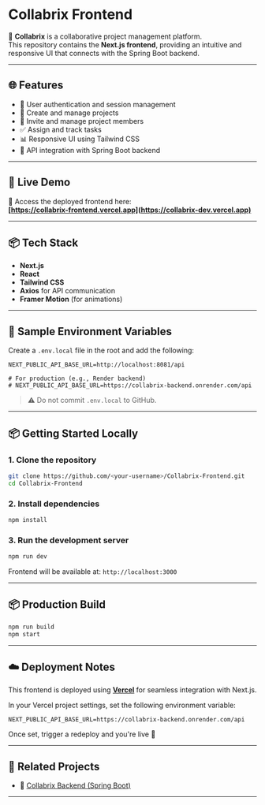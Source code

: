 # Collabrix Frontend

🎯 **Collabrix** is a collaborative project management platform.  
This repository contains the **Next.js frontend**, providing an intuitive and responsive UI that connects with the Spring Boot backend.

---

## 🌐 Features

- 🔐 User authentication and session management  
- 🧩 Create and manage projects  
- 👥 Invite and manage project members  
- ✅ Assign and track tasks  
- 📊 Responsive UI using Tailwind CSS  
- 🔗 API integration with Spring Boot backend  

---

## 🚀 Live Demo

🔗 Access the deployed frontend here:  
**[https://collabrix-frontend.vercel.app](https://collabrix-dev.vercel.app)**

---

## 📦 Tech Stack

- **Next.js**
- **React**
- **Tailwind CSS**
- **Axios** for API communication
- **Framer Motion** (for animations)

---

## 🔐 Sample Environment Variables

Create a `.env.local` file in the root and add the following:

```env
NEXT_PUBLIC_API_BASE_URL=http://localhost:8081/api

# For production (e.g., Render backend)
# NEXT_PUBLIC_API_BASE_URL=https://collabrix-backend.onrender.com/api
````

> ⚠️ Do not commit `.env.local` to GitHub.

---

## 📦 Getting Started Locally

### 1. Clone the repository

```bash
git clone https://github.com/<your-username>/Collabrix-Frontend.git
cd Collabrix-Frontend
```

### 2. Install dependencies

```bash
npm install
```

### 3. Run the development server

```bash
npm run dev
```

Frontend will be available at: `http://localhost:3000`

---

## 📦 Production Build

```bash
npm run build
npm start
```

---

## ☁️ Deployment Notes

This frontend is deployed using [**Vercel**](https://vercel.com/) for seamless integration with Next.js.

In your Vercel project settings, set the following environment variable:

```env
NEXT_PUBLIC_API_BASE_URL=https://collabrix-backend.onrender.com/api
```

Once set, trigger a redeploy and you're live 🎉


---

## 🔗 Related Projects

* 🧠 [Collabrix Backend (Spring Boot)](https://github.com/mehul515/Collabrix-Backend)

---
